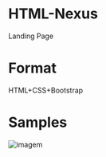 # HTML-Nexus
Landing Page 
# Format
HTML+CSS+Bootstrap
# Samples
![imagem](https://user-images.githubusercontent.com/56487602/70843736-39705b80-1e16-11ea-8539-20567464fa69.jpg)

